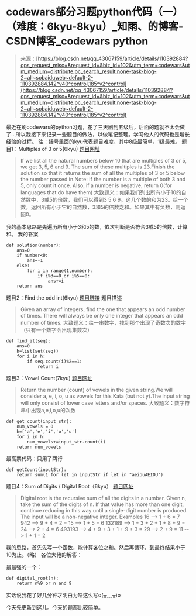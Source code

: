 <!--yml
category: codewars
date: 2022-08-13 11:33:31
-->

# codewars部分习题python代码（一）（难度：6kyu-8kyu）_知雨、的博客-CSDN博客_codewars python

> 来源：[https://blog.csdn.net/qq_43067159/article/details/110392884?ops_request_misc=&request_id=&biz_id=102&utm_term=codewars&utm_medium=distribute.pc_search_result.none-task-blog-2~all~sobaiduweb~default-2-110392884.142^v40^control,185^v2^control](https://blog.csdn.net/qq_43067159/article/details/110392884?ops_request_misc=&request_id=&biz_id=102&utm_term=codewars&utm_medium=distribute.pc_search_result.none-task-blog-2~all~sobaiduweb~default-2-110392884.142^v40^control,185^v2^control)

最近在刷codewars的python习题，花了三天刷到五级后，后面的题就不太会做了…所以我接下来记录一些题目的做法，以做笔记整理。学习他人的代码也是增长经验的过程。
注：括号里面的kyu代表题目难度，其中8级最简单，1级最难。
题目1：Multiples of 3 or 5(6kyu)
[题目网址](https://www.codewars.com/kata/514b92a657cdc65150000006)

> If we list all the natural numbers below 10 that are multiples of 3 or 5, we get 3, 5, 6 and 9\. The sum of these multiples is 23.Finish the solution so that it returns the sum of all the multiples of 3 or 5 below the number passed in.Note: If the number is a multiple of both 3 and 5, only count it once. Also, if a number is negative, return 0(for languages that do have them)
> 大致题义：如果我们列出所有小于10的自然数中，3或5的倍数，我们可以得到3 5 6 9。这几个数的和为23。给一个数，返回所有小于它的自然数，3和5的倍数之和。如果其中有负数，则返回0。

我的基本思路是先遍历所有小于3和5的数，依次判断是否符合3或5的倍数，计算和。
我的答案

```
def solution(number):
    ans=0
    if number<0:
        ans=-1
    else:
        for i in range(1,number):
            if i%3==0 or i%5==0:
                ans+=i
    return ans 
```

题目2：Find the odd int(6kyu)
[题目链接](https://www.codewars.com/kata/54da5a58ea159efa38000836)
题目描述

> Given an array of integers, find the one that appears an odd number of times.
> There will always be only one integer that appears an odd number of times.
> 大致题义：给一串数字，找到那个出现了奇数次的数字（只有一个数字会出现集数次）

```
def find_it(seq):
    ans=0
    h=list(set(seq))
    for i in h:
        if seq.count(i)%2==1:
            return i 
```

题目3：Vowel Count(7kyu)
[题目网址](https://www.codewars.com/kata/54ff3102c1bad923760001f3)

> Return the number (count) of vowels in the given string.We will consider a, e, i, o, u as vowels for this Kata (but not y).The input string will only consist of lower case letters and/or spaces.
> 大致题义：数字符串中出现a,e,i,o,u的次数

```
def get_count(input_str):
    num_vowels = 0
    h=['a','e','i','o','u']
    for i in h:
        num_vowels+=input_str.count(i)
    return num_vowels 
```

最高票代码：只用了两行

```
def getCount(inputStr):
    return sum(1 for let in inputStr if let in "aeiouAEIOU") 
```

题目4：Sum of Digits / Digital Root（6kyu）
[题目网址](https://www.codewars.com/kata/541c8630095125aba6000c00)

> Digital root is the recursive sum of all the digits in a number.
> Given n, take the sum of the digits of n. If that value has more than one digit, continue reducing in this way until a single-digit number is produced. The input will be a non-negative integer.
> Examples
> 16 --> 1 + 6 = 7
> 942 --> 9 + 4 + 2 = 15 --> 1 + 5 = 6
> 132189 --> 1 + 3 + 2 + 1 + 8 + 9 = 24 --> 2 + 4 = 6
> 493193 --> 4 + 9 + 3 + 1 + 9 + 3 = 29 --> 2 + 9 = 11 --> 1 + 1 = 2

我的思路，首先先写一个函数，能计算各位之和。然后再循环，到最终结果小于10为止。（略）
各位大佬的解答：

最最强的一个：

```
def digital_root(n):
    return n%9 or n and 9 
```

实话说我花了好几分钟才明白为啥这么写o(╥﹏╥)o

今天先更新到这儿。今天的题都比较简单。